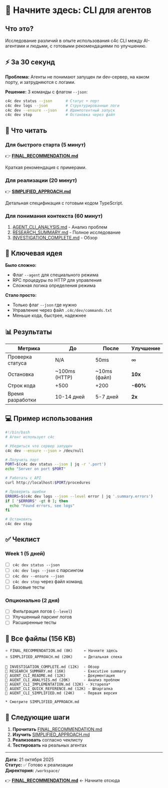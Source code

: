 # 🚀 Начните здесь: CLI для агентов

## Что это?

Исследование различий в опыте использования c4c CLI между AI-агентами и людьми, с готовыми рекомендациями по улучшению.

## ⚡ За 30 секунд

**Проблема:** Агенты не понимают запущен ли dev-сервер, на каком порту, и затрудняются с логами.

**Решение:** 3 команды с флагом `--json`:

```bash
c4c dev status --json      # Статус + порт
c4c dev logs --json        # Структурированные логи  
c4c dev --ensure --json    # Идемпотентный запуск
c4c dev stop               # Остановка через файл
```

## 📖 Что читать

### Для быстрого старта (5 минут)

👉 **[FINAL_RECOMMENDATION.md](./FINAL_RECOMMENDATION.md)**

Краткая рекомендация с примерами.

### Для реализации (20 минут)

👉 **[SIMPLIFIED_APPROACH.md](./SIMPLIFIED_APPROACH.md)**

Детальная спецификация с готовым кодом TypeScript.

### Для понимания контекста (60 минут)

1. [AGENT_CLI_ANALYSIS.md](./AGENT_CLI_ANALYSIS.md) - Анализ проблем
2. [RESEARCH_SUMMARY.md](./RESEARCH_SUMMARY.md) - Полное исследование
3. [INVESTIGATION_COMPLETE.md](./INVESTIGATION_COMPLETE.md) - Обзор

## 🎯 Ключевая идея

**Было сложно:**
- Флаг `--agent` для специального режима
- RPC процедуры по HTTP для управления
- Сложная логика определения режима

**Стало просто:**
- Только флаг `--json` где нужно
- Управление через файл `.c4c/dev/commands.txt`
- Меньше кода, быстрее, надежнее

## 📊 Результаты

| Метрика | До | После | Улучшение |
|---------|-----|-------|-----------|
| Проверка статуса | N/A | 50ms | ∞ |
| Остановка | ~100ms (HTTP) | ~10ms (файл) | **10x** |
| Строк кода | +500 | +200 | **-60%** |
| Время разработки | 10-14 дней | 5-7 дней | **2x** |

## 💻 Пример использования

```bash
#!/bin/bash
# Агент использует c4c

# Убедиться что сервер запущен
c4c dev --ensure --json > /dev/null

# Получить порт
PORT=$(c4c dev status --json | jq -r '.port')
echo "Server on port $PORT"

# Работать с API
curl http://localhost:$PORT/procedures

# Проверить ошибки
ERRORS=$(c4c dev logs --json --level error | jq '.summary.errors')
if [ "$ERRORS" -gt 0 ]; then
  echo "Found errors, see logs"
fi

# Остановить
c4c dev stop
```

## ✅ Чеклист

### Week 1 (5 дней)
- [ ] `c4c dev status --json`
- [ ] `c4c dev logs --json` с парсингом
- [ ] `c4c dev --ensure --json`
- [ ] `c4c dev stop` через файл команд
- [ ] Базовые тесты

### Опционально (2 дня)
- [ ] Фильтрация логов (`--level`)
- [ ] Улучшенный парсинг логов
- [ ] Расширенные тесты

## 📁 Все файлы (156 KB)

```
⭐ FINAL_RECOMMENDATION.md (8K)     ← Начните здесь
⭐ SIMPLIFIED_APPROACH.md (20K)     ← Детальная спека

📄 INVESTIGATION_COMPLETE.md (12K)  - Обзор
📄 RESEARCH_SUMMARY.md (16K)        - Executive summary
📄 AGENT_CLI_README.md (12K)        - Документация
📄 AGENT_CLI_ANALYSIS.md (20K)      - Анализ проблем
📄 AGENT_CLI_IMPLEMENTATION.md (32K) - Устарела*
📄 AGENT_CLI_QUICK_REFERENCE.md (12K) - Шпаргалка
📄 AGENT_CLI_SIMPLIFIED.md (24K)    - Первая версия

* Смотрите SIMPLIFIED_APPROACH.md
```

## 🚀 Следующие шаги

1. **Прочитать** [FINAL_RECOMMENDATION.md](./FINAL_RECOMMENDATION.md)
2. **Изучить** [SIMPLIFIED_APPROACH.md](./SIMPLIFIED_APPROACH.md)
3. **Реализовать** согласно чеклисту
4. **Тестировать** на реальных агентах

---

**Дата:** 21 октября 2025  
**Статус:** ✅ Готово к реализации  
**Директория:** `/workspace/`

👉 **[FINAL_RECOMMENDATION.md](./FINAL_RECOMMENDATION.md)** ← Начните отсюда
